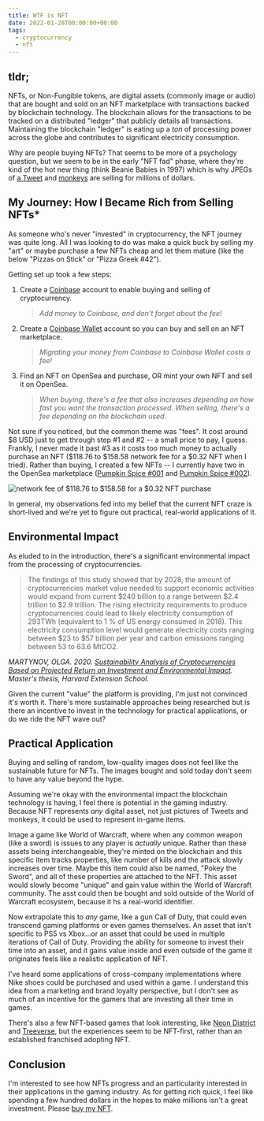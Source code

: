 ```yaml
---
title: WTF is NFT
date: 2022-01-28T00:00:00+00:00
tags:
  - cryptocurrency
  - nft
---
```


## tldr;

NFTs, or Non-Fungible tokens, are digital assets (commonly image or audio) that are bought and sold on an NFT marketplace with transactions backed by blockchain technology. The blockchain allows for the transactions to be tracked on a distributed "ledger" that publicly details all transactions. Maintaining the blockchain "ledger" is eating up a _ton_ of processing power across the globe and contributes to significant electricity consumption.

Why are people buying NFTs? That seems to be more of a psychology question, but we seem to be in the early "NFT fad" phase, where they're kind of the hot new thing (think Beanie Babies in 1997) which is why JPEGs of [a Tweet](https://www.cnn.com/2021/03/23/tech/jack-dorsey-nft-tweet-sold/index.html) and [monkeys](https://markets.businessinsider.com/news/currencies/bored-ape-yacht-club-nft-crypto-sotheby-auction-24-million-2021-9) are selling for millions of dollars.

## My Journey: How I Became Rich from Selling NFTs\*

As someone who's never "invested" in cryptocurrency, the NFT journey was quite long. All I was looking to do was make a quick buck by selling my "art" or maybe purchase a few NFTs cheap and let them mature (like the below "Pizzas on Stick" or "Pizza Greek #42").

<nft-card
contractAddress="0x495f947276749ce646f68ac8c248420045cb7b5e"
tokenId="71784478912813806361905117342137964638802648269634936565635800773678489141249">
</nft-card>

<nft-card
contractAddress="0x495f947276749ce646f68ac8c248420045cb7b5e"
tokenId="103437603976091268661884785883830492201952290325114708655820254434959514664961">
</nft-card>

<script src="https://unpkg.com/embeddable-nfts/dist/nft-card.min.js"></script>

Getting set up took a few steps:

1. Create a [Coinbase](https://www.coinbase.com/) account to enable buying and selling of cryptocurrency.

   > _Add money to Coinbase, and don't forget about the fee!_

2. Create a [Coinbase Wallet](https://www.coinbase.com/wallet) account so you can buy and sell on an NFT marketplace.

   > _Migrating your money from Coinbase to Coinbase Wallet costs a fee!_

3. Find an NFT on OpenSea and purchase, OR mint your own NFT and sell it on OpenSea.

   > _When buying, there's a fee that also increases depending on how fast you want the transaction processed. When selling, there's a fee depending on the blockchain used._

Not sure if you noticed, but the common theme was "fees". It cost around $8 USD just to get through step #1 and #2 -- a small price to pay, I guess. Frankly, I never made it past #3 as it costs too much money to actually purchase an NFT ($118.76 to $158.58 network fee for a $0.32 NFT when I tried). Rather than buying, I created a few NFTs -- I currently have two in the OpenSea marketplace ([Pumpkin Spice #001](https://opensea.io/assets/matic/0x2953399124f0cbb46d2cbacd8a89cf0599974963/80323694641498365294302901258386323701043239597083109636108608566381361758209) and [Pumpkin Spice #002](https://opensea.io/assets/matic/0x2953399124f0cbb46d2cbacd8a89cf0599974963/80323694641498365294302901258386323701043239597083109636108608565281850130433)).

![network fee of $118.76 to $158.58 for a $0.32 NFT purchase](/img/blog/wtf-is-nft/transaction.png)

In general, my observations fed into my belief that the current NFT craze is short-lived and we're yet to figure out practical, real-world applications of it.

## Environmental Impact

As eluded to in the introduction, there's a significant environmental impact from the processing of cryptocurrencies.

> The findings of this study showed that by 2028, the amount of cryptocurrencies market value needed to support economic activities would expand from current $240 billion to a range between $2.4 trillion to $2.9 trillion. The rising electricity requirements to produce cryptocurrencies could lead to likely electricity consumption of 293TWh (equivalent to 1 % of US energy consumed in 2018). This electricity consumption level would generate electricity costs ranging between $23 to $57 billion per year and carbon emissions ranging between 53 to 63.6 MtCO2.

_MARTYNOV, OLGA. 2020. [Sustainability Analysis of Cryptocurrencies Based on Projected Return on Investment and Environmental Impact](https://nrs.harvard.edu/URN-3:HUL.INSTREPOS:37365412). Master's thesis, Harvard Extension School._

Given the current "value" the platform is providing, I'm just not convinced it's worth it. There's more sustainable approaches being researched but is there an incentive to invest in the technology for practical applications, or do we ride the NFT wave out?

## Practical Application

Buying and selling of random, low-quality images does not feel like the sustainable future for NFTs. The images bought and sold today don't seem to have any value beyond the hype.

Assuming we're okay with the environmental impact the blockchain technology is having, I feel there is potential in the gaming industry. Because NFT represents _any_ digital asset, not just pictures of Tweets and monkeys, it could be used to represent in-game items.

Image a game like World of Warcraft, where when any common weapon (like a sword) is issues to any player is _actually_ unique. Rather than these assets being interchangeable, they're minted on the blockchain and this specific item tracks properties, like number of kills and the attack slowly increases over time. Maybe this item could also be named, "Pokey the Sword", and all of these properties are attached to the NFT. This asset would slowly become "unique" and gain value within the World of Warcraft community. The asst could then be bought and sold outside of the World of Warcraft ecosystem, because it hs a real-world identifier.

Now extrapolate this to _any_ game, like a gun Call of Duty, that could even transcend gaming platforms or even games themselves. An asset that isn't specific to PS5 vs Xbox...or an asset that could be used in multiple iterations of Call of Duty. Providing the ability for someone to invest their time into an asset, and it gains value inside and even outside of the game it originates feels like a realistic application of NFT.

I've heard some applications of cross-company implementations where Nike shoes could be purchased and used within a game. I understand this idea from a marketing and brand loyalty perspective, but I don't see as much of an incentive for the gamers that are investing all their time in games.

There's also a few NFT-based games that look interesting, like [Neon District](https://portal.neondistrict.io/) and [Treeverse](https://opensea.io/collection/treeverse), but the experiences seem to be NFT-first, rather than an established franchised adopting NFT.

## Conclusion

I'm interested to see how NFTs progress and an particularity interested in their applications in the gaming industry. As for getting rich quick, I feel like spending a few hundred dollars in the hopes to make millions isn't a great investment. Please [buy my NFT](https://opensea.io/assets/matic/0x2953399124f0cbb46d2cbacd8a89cf0599974963/80323694641498365294302901258386323701043239597083109636108608565281850130433).
